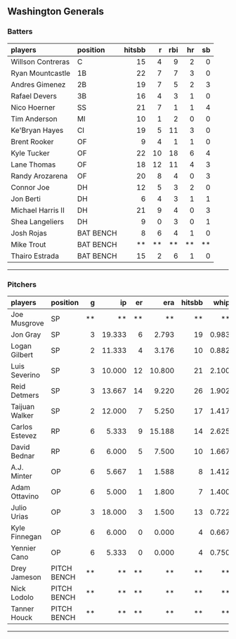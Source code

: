 ## Washington Generals

### Batters

 
|players           |position  | hitsbb|  r| rbi| hr| sb| 
|:-----------------|:---------|------:|--:|---:|--:|--:| 
|Willson Contreras |C         |     15|  4|   9|  2|  0| 
|Ryan Mountcastle  |1B        |     22|  7|   7|  3|  0| 
|Andres Gimenez    |2B        |     19|  7|   5|  2|  3| 
|Rafael Devers     |3B        |     16|  4|   3|  1|  0| 
|Nico Hoerner      |SS        |     21|  7|   1|  1|  4| 
|Tim Anderson      |MI        |     10|  1|   2|  0|  0| 
|Ke'Bryan Hayes    |CI        |     19|  5|  11|  3|  0| 
|Brent Rooker      |OF        |      9|  4|   1|  1|  0| 
|Kyle Tucker       |OF        |     22| 10|  18|  6|  4| 
|Lane Thomas       |OF        |     18| 12|  11|  4|  3| 
|Randy Arozarena   |OF        |     20|  8|   4|  0|  3| 
|Connor Joe        |DH        |     12|  5|   3|  2|  0| 
|Jon Berti         |DH        |      6|  4|   3|  1|  1| 
|Michael Harris II |DH        |     21|  9|   4|  0|  3| 
|Shea Langeliers   |DH        |      9|  0|   3|  0|  1| 
|Josh Rojas        |BAT BENCH |      8|  6|   4|  1|  0| 
|Mike Trout        |BAT BENCH |     **| **|  **| **| **| 
|Thairo Estrada    |BAT BENCH |     15|  2|   6|  1|  0| 


* * *

### Pitchers

 
|players        |position    |  g|     ip| er|    era| hitsbb|  whip| so|  w| sv| 
|:--------------|:-----------|--:|------:|--:|------:|------:|-----:|--:|--:|--:| 
|Joe Musgrove   |SP          | **|     **| **|     **|     **|    **| **| **| **| 
|Jon Gray       |SP          |  3| 19.333|  6|  2.793|     19| 0.983| 17|  2|  0| 
|Logan Gilbert  |SP          |  2| 11.333|  4|  3.176|     10| 0.882| 17|  1|  0| 
|Luis Severino  |SP          |  3| 10.000| 12| 10.800|     21| 2.100| 11|  0|  0| 
|Reid Detmers   |SP          |  3| 13.667| 14|  9.220|     26| 1.902|  9|  1|  0| 
|Taijuan Walker |SP          |  2| 12.000|  7|  5.250|     17| 1.417|  4|  1|  0| 
|Carlos Estevez |RP          |  6|  5.333|  9| 15.188|     14| 2.625|  7|  0|  3| 
|David Bednar   |RP          |  6|  6.000|  5|  7.500|     10| 1.667|  4|  0|  3| 
|A.J. Minter    |OP          |  6|  5.667|  1|  1.588|      8| 1.412|  6|  0|  0| 
|Adam Ottavino  |OP          |  6|  5.000|  1|  1.800|      7| 1.400|  5|  0|  1| 
|Julio Urias    |OP          |  3| 18.000|  3|  1.500|     13| 0.722| 22|  3|  0| 
|Kyle Finnegan  |OP          |  6|  6.000|  0|  0.000|      4| 0.667|  8|  1|  3| 
|Yennier Cano   |OP          |  6|  5.333|  0|  0.000|      4| 0.750|  6|  0|  0| 
|Drey Jameson   |PITCH BENCH | **|     **| **|     **|     **|    **| **| **| **| 
|Nick Lodolo    |PITCH BENCH | **|     **| **|     **|     **|    **| **| **| **| 
|Tanner Houck   |PITCH BENCH | **|     **| **|     **|     **|    **| **| **| **| 


* * *


